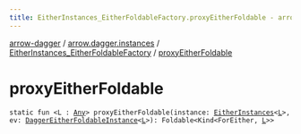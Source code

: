 ```yaml
---
title: EitherInstances_EitherFoldableFactory.proxyEitherFoldable - arrow-dagger
---
```


[arrow-dagger](../../index.html) / [arrow.dagger.instances](../index.html) / [EitherInstances_EitherFoldableFactory](index.html) / [proxyEitherFoldable](./proxy-either-foldable.html)

# proxyEitherFoldable

`static fun <L : `[`Any`](https://kotlinlang.org/api/latest/jvm/stdlib/kotlin/-any/index.html)`> proxyEitherFoldable(instance: `[`EitherInstances`](../-either-instances/index.html)`<`[`L`](proxy-either-foldable.html#L)`>, ev: `[`DaggerEitherFoldableInstance`](../-dagger-either-foldable-instance/index.html)`<`[`L`](proxy-either-foldable.html#L)`>): Foldable<Kind<ForEither, `[`L`](proxy-either-foldable.html#L)`>>`